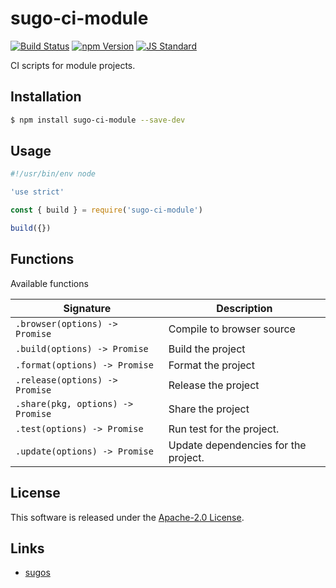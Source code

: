sugo-ci-module
==========

<!---
This file is generated by ape-tmpl. Do not update manually.
--->

<!-- Badge Start -->
<a name="badges"></a>

[![Build Status][bd_travis_shield_url]][bd_travis_url]
[![npm Version][bd_npm_shield_url]][bd_npm_url]
[![JS Standard][bd_standard_shield_url]][bd_standard_url]

[bd_repo_url]: https://github.com/realglobe-Inc/sugo-ci-module
[bd_travis_url]: http://travis-ci.org/realglobe-Inc/sugo-ci-module
[bd_travis_shield_url]: http://img.shields.io/travis/realglobe-Inc/sugo-ci-module.svg?style=flat
[bd_travis_com_url]: http://travis-ci.com/realglobe-Inc/sugo-ci-module
[bd_travis_com_shield_url]: https://api.travis-ci.com/realglobe-Inc/sugo-ci-module.svg?token=
[bd_license_url]: https://github.com/realglobe-Inc/sugo-ci-module/blob/master/LICENSE
[bd_codeclimate_url]: http://codeclimate.com/github/realglobe-Inc/sugo-ci-module
[bd_codeclimate_shield_url]: http://img.shields.io/codeclimate/github/realglobe-Inc/sugo-ci-module.svg?style=flat
[bd_codeclimate_coverage_shield_url]: http://img.shields.io/codeclimate/coverage/github/realglobe-Inc/sugo-ci-module.svg?style=flat
[bd_gemnasium_url]: https://gemnasium.com/realglobe-Inc/sugo-ci-module
[bd_gemnasium_shield_url]: https://gemnasium.com/realglobe-Inc/sugo-ci-module.svg
[bd_npm_url]: http://www.npmjs.org/package/sugo-ci-module
[bd_npm_shield_url]: http://img.shields.io/npm/v/sugo-ci-module.svg?style=flat
[bd_standard_url]: http://standardjs.com/
[bd_standard_shield_url]: https://img.shields.io/badge/code%20style-standard-brightgreen.svg

<!-- Badge End -->


<!-- Description Start -->
<a name="description"></a>

CI scripts for module projects.

<!-- Description End -->


<!-- Overview Start -->
<a name="overview"></a>



<!-- Overview End -->


<!-- Sections Start -->
<a name="sections"></a>

<!-- Section from "doc/guides/01.Installation.md.hbs" Start -->

<a name="section-doc-guides-01-installation-md"></a>

Installation
-----

```bash
$ npm install sugo-ci-module --save-dev
```


<!-- Section from "doc/guides/01.Installation.md.hbs" End -->

<!-- Section from "doc/guides/02.Usage.md.hbs" Start -->

<a name="section-doc-guides-02-usage-md"></a>

Usage
---------

```javascript
#!/usr/bin/env node

'use strict'

const { build } = require('sugo-ci-module')

build({})


```


<!-- Section from "doc/guides/02.Usage.md.hbs" End -->

<!-- Section from "doc/guides/03.Functions.md.hbs" Start -->

<a name="section-doc-guides-03-functions-md"></a>

Functions
---------

Available functions

| Signature | Description |
| ---- | ----------- |
| `.browser(options) -> Promise` | Compile to browser source |
| `.build(options) -> Promise` | Build the project |
| `.format(options) -> Promise` | Format the project |
| `.release(options) -> Promise` | Release the project |
| `.share(pkg, options) -> Promise` | Share the project |
| `.test(options) -> Promise` | Run test for the project. |
| `.update(options) -> Promise` | Update dependencies for the project. |


<!-- Section from "doc/guides/03.Functions.md.hbs" End -->


<!-- Sections Start -->


<!-- LICENSE Start -->
<a name="license"></a>

License
-------
This software is released under the [Apache-2.0 License](https://github.com/realglobe-Inc/sugo-ci-module/blob/master/LICENSE).

<!-- LICENSE End -->


<!-- Links Start -->
<a name="links"></a>

Links
------

+ [sugos][sugos_url]

[sugos_url]: https://github.com/realglobe-Inc/sugos

<!-- Links End -->
